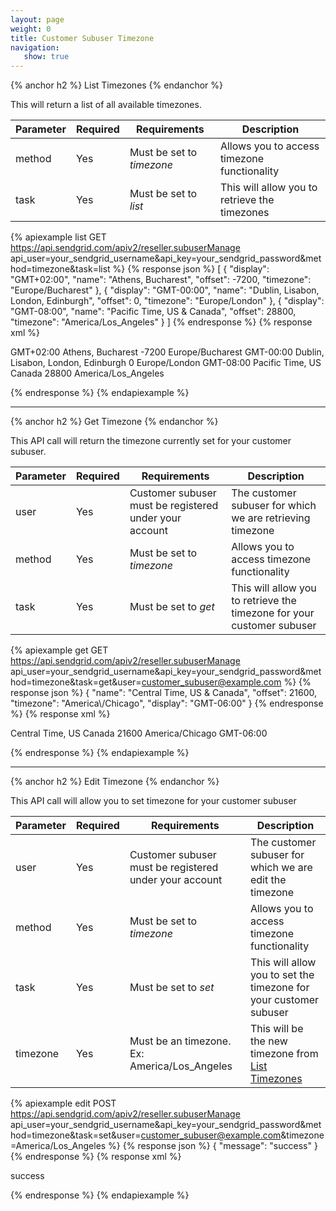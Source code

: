 ```yaml
---
layout: page
weight: 0
title: Customer Subuser Timezone
navigation:
   show: true
---
```


{% anchor h2 %}
List Timezones 
{% endanchor %}

This will return a list of all available timezones.

<table class="table table-bordered table-striped">
   <thead>
      <tr>
         <th>Parameter</th>
         <th>Required</th>
         <th>Requirements</th>
         <th>Description</th>
      </tr>
   </thead>
   <tbody>
      <tr>
         <td>method</td>
         <td>Yes</td>
         <td>
            Must be set to
            <em>timezone</em>
         </td>
         <td>Allows you to access timezone functionality</td>
      </tr>
      <tr>
         <td>task</td>
         <td>Yes</td>
         <td>
            Must be set to
            <em>list</em>
         </td>
         <td>This will allow you to retrieve the timezones</td>
      </tr>
   </tbody>
</table>

{% apiexample list GET https://api.sendgrid.com/apiv2/reseller.subuserManage api_user=your_sendgrid_username&api_key=your_sendgrid_password&method=timezone&task=list %}
  {% response json %}
[
  {
    "display": "GMT+02:00",
    "name": "Athens, Bucharest",
    "offset": -7200,
    "timezone": "Europe/Bucharest"
  },
  {
    "display": "GMT-00:00",
    "name": "Dublin, Lisabon, London, Edinburgh",
    "offset": 0,
    "timezone": "Europe/London"
  },
  {
    "display": "GMT-08:00",
    "name": "Pacific Time, US & Canada",
    "offset": 28800,
    "timezone": "America/Los_Angeles"
  }
]
  {% endresponse %}
  {% response xml %}
<?xml version="1.0" encoding="ISO-8859-1"?>

<timezones>
   <timezone>
      <display>GMT+02:00</display>
      <name>Athens, Bucharest</name>
      <offset>-7200</offset>
      <timezone>Europe/Bucharest</timezone>
   </timezone>
   <timezone>
      <display>GMT-00:00</display>
      <name>Dublin, Lisabon, London, Edinburgh</name>
      <offset>0</offset>
      <timezone>Europe/London</timezone>
   </timezone>
   <timezone>
      <display>GMT-08:00</display>
      <name>Pacific Time, US  Canada</name>
      <offset>28800</offset>
      <timezone>America/Los_Angeles</timezone>
   </timezone>
</timezones>

  {% endresponse %}
{% endapiexample %}

* * * * *

{% anchor h2 %}
Get Timezone 
{% endanchor %}

This API call will return the timezone currently set for your customer subuser.

<table class="table table-bordered table-striped">
   <thead>
      <tr>
         <th>Parameter</th>
         <th>Required</th>
         <th>Requirements</th>
         <th>Description</th>
      </tr>
   </thead>
   <tbody>
      <tr>
         <td>user</td>
         <td>Yes</td>
         <td>Customer subuser must be registered under your account</td>
         <td>The customer subuser for which we are retrieving timezone</td>
      </tr>
      <tr>
         <td>method</td>
         <td>Yes</td>
         <td>
            Must be set to
            <em>timezone</em>
         </td>
         <td>Allows you to access timezone functionality</td>
      </tr>
      <tr>
         <td>task</td>
         <td>Yes</td>
         <td>
            Must be set to
            <em>get</em>
         </td>
         <td>This will allow you to retrieve the timezone for your customer subuser</td>
      </tr>
   </tbody>
</table>

{% apiexample get GET https://api.sendgrid.com/apiv2/reseller.subuserManage api_user=your_sendgrid_username&api_key=your_sendgrid_password&method=timezone&task=get&user=customer_subuser@example.com %}
  {% response json %}
{
  "name": "Central Time, US & Canada",
  "offset": 21600,
  "timezone": "America\\/Chicago",
  "display": "GMT-06:00"
}
  {% endresponse %}
  {% response xml %}
<?xml version="1.0" encoding="ISO-8859-1"?>

<timezone>
   <name>Central Time, US Canada</name>
   <offset>21600</offset>
   <timezone>America/Chicago</timezone>
   <display>GMT-06:00</display>
</timezone>

  {% endresponse %}
{% endapiexample %}

* * * * *

{% anchor h2 %}
Edit Timezone 
{% endanchor %}

This API call will allow you to set timezone for your customer subuser

<table class="table table-bordered table-striped">
   <thead>
      <tr>
         <th>Parameter</th>
         <th>Required</th>
         <th>Requirements</th>
         <th>Description</th>
      </tr>
   </thead>
   <tbody>
      <tr>
         <td>user</td>
         <td>Yes</td>
         <td>Customer subuser must be registered under your account</td>
         <td>The customer subuser for which we are edit the timezone</td>
      </tr>
      <tr>
         <td>method</td>
         <td>Yes</td>
         <td>
            Must be set to
            <em>timezone</em>
         </td>
         <td>Allows you to access timezone functionality</td>
      </tr>
      <tr>
         <td>task</td>
         <td>Yes</td>
         <td>
            Must be set to
            <em>set</em>
         </td>
         <td>This will allow you to set the timezone for your customer subuser</td>
      </tr>
      <tr>
         <td>timezone</td>
         <td>Yes</td>
         <td>Must be an timezone. Ex: America/Los_Angeles</td>
         <td>
            This will be the new timezone from
            <a href="#-List-Timezones">List Timezones</a>
         </td>
      </tr>
   </tbody>
</table>

{% apiexample edit POST https://api.sendgrid.com/apiv2/reseller.subuserManage api_user=your_sendgrid_username&api_key=your_sendgrid_password&method=timezone&task=set&user=customer_subuser@example.com&timezone=America/Los_Angeles %}
  {% response json %}
{
  "message": "success"
}
  {% endresponse %}
  {% response xml %}
<?xml version="1.0" encoding="ISO-8859-1"?>

<result>
   <message>success</message>
</result>

  {% endresponse %}
{% endapiexample %}
